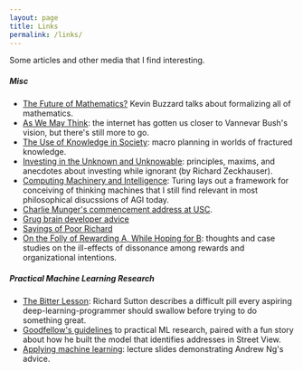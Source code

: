 ```yaml
---
layout: page
title: Links
permalink: /links/
---
```


Some articles and other media that I find interesting.

##### Misc
* [The Future of Mathematics?][buzz_future] Kevin Buzzard talks about formalizing all of mathematics.
* [As We May Think][as_we_may_think]: the internet has gotten us closer to Vannevar Bush's vision, but there's still more to go.
* [The Use of Knowledge in Society][use_of_knowledge]: macro planning in worlds of fractured knowledge.
* [Investing in the Unknown and Unknowable][uU]: principles, maxims, and anecdotes about investing while ignorant (by Richard Zeckhauser).
* [Computing Machinery and Intelligence][can_machines_think]: Turing lays out a framework for conceiving of thinking machines that I still find relevant in most philosophical disucssions of AGI today.
* [Charlie Munger's commencement address at USC][munger-commencement-usc].
* [Grug brain developer advice][grug]
* [Sayings of Poor Richard][poor_richard]
* [On the Folly of Rewarding A, While Hoping for B][folly]: thoughts and case studies on the ill-effects of dissonance among rewards and organizational intentions.

##### Practical Machine Learning Research
  * [The Bitter Lesson][the_bitter_lesson]: Richard Sutton describes a difficult pill every aspiring deep-learning-programmer should swallow before trying to do something great.
  * [Goodfellow's guidelines][guidelines] to practical ML research, paired with a fun story about how he built the model that identifies addresses in Street View.
  * [Applying machine learning][ng-advice]: lecture slides demonstrating Andrew Ng's advice.


[the_bitter_lesson]: http://incompleteideas.net/IncIdeas/BitterLesson.html
[buzz_future]: https://www.youtube.com/watch?v=Dp-mQ3HxgDE&t=2s
[as_we_may_think]: https://www.theatlantic.com/magazine/archive/1945/07/as-we-may-think/303881/
[use_of_knowledge]: https://www.kysq.org/docs/Hayek_45.pdf
[can_machines_think]: https://watermark.silverchair.com/lix-236-433.pdf?token=AQECAHi208BE49Ooan9kkhW_Ercy7Dm3ZL_9Cf3qfKAc485ysgAAAuIwggLeBgkqhkiG9w0BBwagggLPMIICywIBADCCAsQGCSqGSIb3DQEHATAeBglghkgBZQMEAS4wEQQMSCuwYvyc3AkHWXhfAgEQgIIClaTNZLy48d9OpFyq8gyw4CwKLa1jH9mUmu0oVUPa3KgGbOes-67NEVLybByS5QjM-fb48EPBUbRQp4U9zsqc_8cE6erP98XIl-YyQDZtiXLlQ7FbF3FYYaJWBO8mkmzVXVvZeoVQnZaeApU5gsBetr9D4ABrrXf5g_sE7qGu8-tv3c0cFckhY82AcQGXuLDH5fBizL3hvyZKqXN_zCBbU3j5gon912lsjGI3p2o30g3nFM0OjDZBbbzJY5XbqIRxetZ0eXq0c2Uog527XC9nwoGKc6Y2_anbSmLdKAM_TWtX4bWGSPzzxr8UI8v9CmUrmbzV2qbpAo4K_VxfWi0iJHDj31x6w6SABhmvIrwAlaDA3YyaNDP3u_0i8B2lOkTqnRwuCZdawRBzch-QLJNE6SJghyy-bkrk_dCLb4GnNgCDBZoXsgcdFQw0czeTU6PMutvL3xgyo5SSHDO1wqAyIognV7V1Pf3V7gOGFSVleF30rIDTbpJHGnypD4YM3TjxEs4gudAHZQKAClW6XfO1cB4DoMn8zQItqLTDrPV63gp9H9soFEuDjtC92KA6ZkjYMQxO0m0Q48PCcybFwO1lBnaYL93vPTRkJTQIeBPJ07EdlKK__XRayF31xcHiJDcMyleVP13i4sTC34RGhicfkJI0gG737BzzPh3hbvYPdgrp4f7s4QR8jF594HRsFPPv0UirWDZcJfAxR0B8h6MeeMDoHWhRoO2S2sboKSwc3PdRxyhXHhgWEKqP6_Dxfx3dhCEUPPkcugkpQFaPO-RukUsGiytUXYMFiEXc56UmGS74Ojw7gAOBUbqTJ7lkut99zNb8td1ZeZ-VD30VmglhDNgzBi0ZNPU0K6IGUSExeNcXadau12U
[munger-commencement-usc]: https://youtu.be/5U0TE4oqj24
[guidelines]: https://www.deeplearningbook.org/contents/guidelines.html
[ng-advice]: https://cs229.stanford.edu/materials/ML-advice.pdf
[grug]: https://grugbrain.dev/
[poor_richard]: https://en.wikiquote.org/wiki/Poor_Richard%27s_Almanack
[folly]: https://web.mit.edu/curhan/www/docs/Articles/15341_Readings/Motivation/Kerr_Folly_of_rewarding_A_while_hoping_for_B.pdf
[uU]: https://scholar.harvard.edu/files/rzeckhauser/files/unknown_unknowable.pdf

